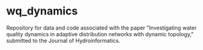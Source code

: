 # wq_dynamics
Repository for data and code associated with the paper "Investigating water quality dynamics in adaptive distribution networks with dynamic topology," submitted to the Journal of Hydroinformatics.
